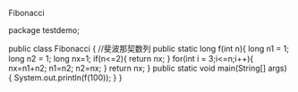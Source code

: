 Fibonacci 

package testdemo;

public class Fibonacci {                     //斐波那契数列
	public static long f(int n){
		long n1 = 1;
		long n2 = 1;
		long nx=1;
		if(n<=2){
			return nx;
		}
		for(int i = 3;i<=n;i++){
			nx=n1+n2;
			n1=n2;
			n2=nx;
		}
		return nx;
	}
	public static void main(String[] args) {
		System.out.println(f(100));
	}
}